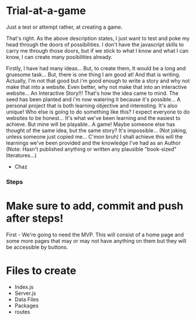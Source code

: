 # Trial-at-a-game
Just a test or attempt rather, at creating a game.


That's right. As the above description states, I just want to test and poke my head through the doors of possibilities.
I don't have the javascript skills to carry me through those doors, but if we stick to what I know and what I can know, I can create many posibilities already.

Firstly, I have had many ideas... But, to create them, It would be a long and gruesome task... But, there is one thing I am good at!
And that is writing. Actually, I'm not that good but i'm good enough to write a story and why not make that into a website.
Even better, why not make that into an interactive website... An Interactive Story!!!
That's how the idea came to mind. The seed has been planted and i'm now watering it because it's possible...
A personal project that is both learning objective and interesting. It's also unique!
Who else is going to do something like this?
I expect everyone to do websites to be honest... It's what we've been learning and the easiest to achieve.
But mine will be playable.. A game!
Maybe someone else has thought of the same idea, but the same story? It's impossible... (Not joking, unless someone just copied me... C'mon bruh)
I shall achieve this will the learnings we've been provided and the knowledge I've had as an Author (Note: Hasn't published anything or written any plausible "book-sized" literatures...)
- Chaz

###         Steps           ###
# Make sure to add, commit and push after steps! #

First - We're going to need the MVP. This will consist of a home page and some more pages that may or may not have anything on them but they will be accessible by buttons.

# Files to create
- Index.js
- Server.js
- Data Files
- Packages
- routes